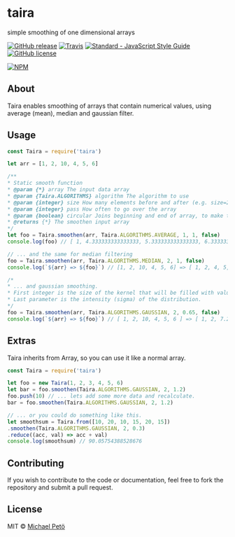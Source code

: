 # taira
simple smoothing of one dimensional arrays  

[![GitHub release](https://img.shields.io/github/release/petoem/taira.svg?style=flat-square)](https://github.com/petoem/taira/releases)
[![Travis](https://img.shields.io/travis/petoem/taira.svg?style=flat-square)](https://travis-ci.org/petoem/taira)
[![Standard - JavaScript Style Guide](https://img.shields.io/badge/code_style-standard-brightgreen.svg?style=flat-square)](https://standardjs.com)
[![GitHub license](https://img.shields.io/badge/license-MIT-blue.svg?style=flat-square)](https://github.com/petoem/taira/blob/master/LICENSE)  

[![NPM](https://nodei.co/npm/taira.png?downloads=true)](https://www.npmjs.com/package/taira)

## About
Taira enables smoothing of arrays that contain numerical values, using average (mean), median and gaussian filter.

## Usage
``` javascript
const Taira = require('taira')

let arr = [1, 2, 10, 4, 5, 6]

/**
* Static smooth function
* @param {*} array The input data array
* @param {Taira.ALGORITHMS} algorithm The algorithm to use 
* @param {integer} size How many elements before and after (e.g. size=2, means a kernel of 2*size+1)
* @param {integer} pass How often to go over the array
* @param {boolean} circular Joins beginning and end of array, to make the array circular
* @returns {*} The smoothen input array
*/
let foo = Taira.smoothen(arr, Taira.ALGORITHMS.AVERAGE, 1, 1, false)
console.log(foo) // [ 1, 4.333333333333333, 5.333333333333333, 6.333333333333333, 5, 6 ]

// ... and the same for median filtering
foo = Taira.smoothen(arr, Taira.ALGORITHMS.MEDIAN, 2, 1, false)
console.log(`${arr} => ${foo}`) // [1, 2, 10, 4, 5, 6] => [ 1, 2, 4, 5, 5, 6 ]

/*
* ... and gaussian smoothing.
* First integer is the size of the kernel that will be filled with values from a Gaussian distribution.
* Last parameter is the intensity (sigma) of the distribution.
*/
foo = Taira.smoothen(arr, Taira.ALGORITHMS.GAUSSIAN, 2, 0.65, false)
console.log(`${arr} => ${foo}`) // [ 1, 2, 10, 4, 5, 6 ] => [ 1, 2, 7.294375204741146, 5.315049255808814, 5, 6 ]
```

## Extras

Taira inherits from Array, so you can use it like a normal array.
``` javascript
const Taira = require('taira')

let foo = new Taira(1, 2, 3, 4, 5, 6)
let bar = foo.smoothen(Taira.ALGORITHMS.GAUSSIAN, 2, 1.2)
foo.push(10) // ... lets add some more data and recalculate.
bar = foo.smoothen(Taira.ALGORITHMS.GAUSSIAN, 2, 1.2)

// ... or you could do something like this.
let smoothsum = Taira.from([10, 20, 10, 15, 20, 15])
.smoothen(Taira.ALGORITHMS.GAUSSIAN, 2, 0.3)
.reduce((acc, val) => acc + val)
console.log(smoothsum) // 90.05754388528676
```

## Contributing
If you wish to contribute to the code or documentation, feel free to fork the repository and submit a pull request.

## License
MIT © [Michael Petö](https://github.com/petoem)